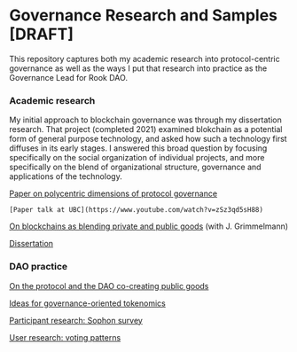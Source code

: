 # Governance Research and Samples [DRAFT]

This repository captures both my academic research into protocol-centric governance as well as the ways I put that research into practice as the Governance Lead for Rook DAO. 

### Academic research

My initial approach to blockchain governance was through my dissertation research. That project (completed 2021) examined blokchain as a potential form of general purpose technology, and asked how such a technology first diffuses in its early stages. I answered this broad question by focusing specifically on the social organization of individual projects, and more specifically on the blend of organizational structure, governance and applications of the technology.  

[Paper on polycentric dimensions of protocol governance](https://github.com/jwindawi/governance/blob/main/windawi_governance_paper.pdf)

    [Paper talk at UBC](https://www.youtube.com/watch?v=zSz3qd5sH88)

[On blockchains as blending private and public goods](https://papers.ssrn.com/sol3/papers.cfm?abstract_id=4152068) (with J. Grimmelmann)

[Dissertation](https://github.com/jwindawi/dissertation/blob/main/Windawi_proquest.pdf)


### DAO practice 

[On the protocol and the DAO co-creating public goods](https://web.archive.org/web/20221202185030/https://www.notion.so/rook-labs/Governance-19f4b270e4b44648ae0671f8a964dda6?p=74a458dcd7204bb29e105897527b24e4&pm=s)

[Ideas for governance-oriented tokenomics](https://github.com/jwindawi/governance/blob/main/Governance_with_the_new_tokenomics_a_way_forward_discussion_draft.pdf)

[Participant research: Sophon survey](https://web.archive.org/web/20221202203032/https://forum.rook.fi/t/hearing-from-the-sophons-poll-results/420)

[User research: voting patterns](https://web.archive.org/web/20221202203136/https://forum.rook.fi/t/a-quick-analysis-of-kip-voting-history/366)
